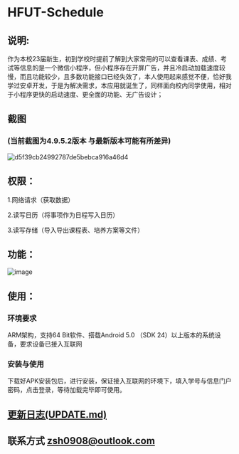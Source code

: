 # HFUT-Schedule

## 说明:
作为本校23届新生，初到学校时提前了解到大家常用的可以查看课表、成绩、考试等信息的是一个微信小程序，但小程序存在开屏广告，并且冷启动加载速度较慢，而且功能较少，且多数功能接口已经失效了，本人使用起来感觉不便，恰好我学过安卓开发，于是为解决需求，本应用就诞生了，同样面向校内同学使用，相对于小程序更快的启动速度、更全面的功能、无广告设计；

## 截图
### (当前截图为4.9.5.2版本 与最新版本可能有所差异)
![d5f39cb24992787de5bebca916a46d4](https://github.com/user-attachments/assets/b943cf4f-6fe1-47ff-9eaa-6c4aba9bc8fd)

## 权限：
1.网络请求（获取数据）

2.读写日历（将事项作为日程写入日历）

3.读写存储（导入导出课程表、培养方案等文件）

## 功能：
![image](https://github.com/Chiu-xaH/HFUT-Schedule/assets/116127902/421e3664-1cc9-485b-81ed-52354c9c79a4)

## 使用：
### 环境要求
ARM架构，支持64 Bit软件、搭载Android 5.0 （SDK 24）以上版本的系统设备，要求设备已接入互联网
### 安装与使用
下载好APK安装包后，进行安装，保证接入互联网的环境下，填入学号与信息门户密码，点击登录，等待加载完毕即可使用。

## [更新日志(UPDATE.md)](https://github.com/Chiu-xaH/HFUT-Schedule/blob/main/UPDATE.md)
## 联系方式 zsh0908@outlook.com



